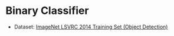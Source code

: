 # Binary Classifier
* Dataset: [ImageNet LSVRC 2014 Training Set (Object Detection)](http://academictorrents.com/details/fbc7a9f9a10be134a1738ba947efa1814ed3ce9b)
